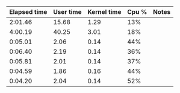 Elapsed time | User time| Kernel time | Cpu % | Notes
|--|--|--|--|--|
2:01.46 | 15.68 | 1.29 | 13%
4:00.19 | 40.25 | 3.01 | 18%
0:05.01 | 2.06 | 0.14 | 44%
0:06.40 | 2.19 | 0.14 | 36%
0:05.81 | 2.01 | 0.14 | 37%
0:04.59 | 1.86 | 0.16 | 44%
0:04.20 | 2.04 | 0.14 | 52%
